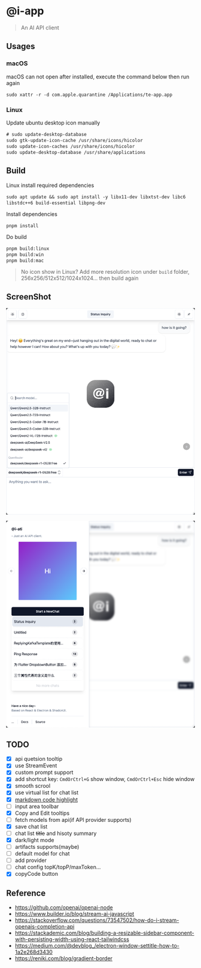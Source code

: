 # @i-app

> An AI API client

## Usages

### macOS

macOS can not open after installed, execute the command below then run again

```shell
sudo xattr -r -d com.apple.quarantine /Applications/te-app.app
```

### Linux

Update ubuntu desktop icon manually

```shell
# sudo update-desktop-database
sudo gtk-update-icon-cache /usr/share/icons/hicolor
sudo update-icon-caches /usr/share/icons/hicolor
sudo update-desktop-database /usr/share/applications
```

## Build

Linux install required dependencies

```shell
sudo apt update && sudo apt install -y libx11-dev libxtst-dev libc6 libstdc++6 build-essential libpng-dev
```

Install dependencies

```shell
pnpm install
```

Do build

```shell
pnpm build:linux
pnpm build:win
pnpm build:mac
```

> No icon show in Linux?
> Add more resolution icon under `build` folder, 256x256/512x512/1024x1024... then build again

## ScreenShot

![screenshot-1](./screenshot/screenshot-1.png)

![screenshot-2](./screenshot/screenshot-2.png)

## TODO

- [X] api quetsion tooltip
- [X] use StreamEvent
- [X] custom prompt support
- [X] add shortcut key: `CmdOrCtrl+G` show window, `CmdOrCtrl+Esc` hide window
- [X] smooth scrool
- [X] use virtual list for chat list
- [X] [markdown code highlight](https://stackoverflow.com/questions/71907116/react-markdown-and-react-syntax-highlighter)
- [ ] input area toolbar
- [X] Copy and Edit tooltips
- [ ] fetch models from api(if API provider supports)
- [X] save chat list
- [ ] chat list ~~title~~ and hisoty summary
- [X] dark/light mode
- [ ] artifacts supports(maybe)
- [ ] default model for chat
- [ ] add provider
- [ ] chat config topK/topP/maxToken...
- [X] copyCode button

## Reference

- https://github.com/openai/openai-node
- https://www.builder.io/blog/stream-ai-javascript
- https://stackoverflow.com/questions/73547502/how-do-i-stream-openais-completion-api
- https://stackademic.com/blog/building-a-resizable-sidebar-component-with-persisting-width-using-react-tailwindcss
- https://medium.com/@devblog_/electron-window-settitle-how-to-1a2e268d3430
- https://reniki.com/blog/gradient-border
